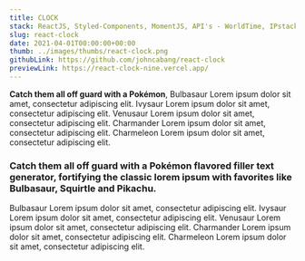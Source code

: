 ```yaml
---
title: CLOCK
stack: ReactJS, Styled-Components, MomentJS, API's - WorldTime, IPstack, Programming Quotes
slug: react-clock
date: 2021-04-01T00:00:00+00:00
thumb: ../images/thumbs/react-clock.png
githubLink: https://github.com/johncabang/react-clock
previewLink: https://react-clock-nine.vercel.app/
---
```


**Catch them all off guard with a Pokémon**, Bulbasaur Lorem ipsum dolor sit amet, consectetur adipiscing elit. Ivysaur Lorem ipsum dolor sit amet, consectetur adipiscing elit. Venusaur Lorem ipsum dolor sit amet, consectetur adipiscing elit. Charmander Lorem ipsum dolor sit amet, consectetur adipiscing elit. Charmeleon Lorem ipsum dolor sit amet, consectetur adipiscing elit.

### Catch them all off guard with a Pokémon flavored filler text generator, fortifying the classic lorem ipsum with favorites like Bulbasaur, Squirtle and Pikachu.

Bulbasaur Lorem ipsum dolor sit amet, consectetur adipiscing elit. Ivysaur Lorem ipsum dolor sit amet, consectetur adipiscing elit. Venusaur Lorem ipsum dolor sit amet, consectetur adipiscing elit. Charmander Lorem ipsum dolor sit amet, consectetur adipiscing elit. Charmeleon Lorem ipsum dolor sit amet, consectetur adipiscing elit.
